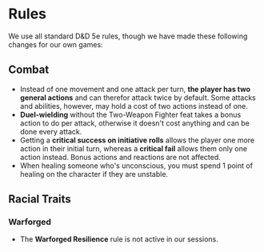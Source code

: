 # Rules

We use all standard D&D 5e rules, though we have made these following changes for our own games:

## Combat

- Instead of one movement and one attack per turn, **the player has two general actions** and can therefor attack twice by default. Some attacks and abilities, however, may hold a cost of two actions instead of one.
- **Duel-wielding** without the Two-Weapon Fighter feat takes a bonus action to do per attack, otherwise it doesn't cost anything and can be done every attack.
- Getting a **critical success on initiative rolls** allows the player one more action in their initial turn, whereas a **critical fail** allows them only one action instead. Bonus actions and reactions are not affected.
- When healing someone who's unconscious, you must spend 1 point of healing on the character if they are unstable.

## Racial Traits

### Warforged

- The **Warforged Resilience** rule is not active in our sessions.
